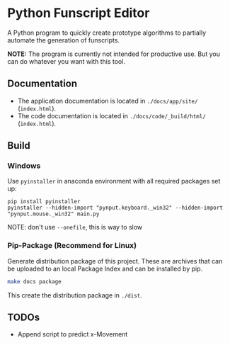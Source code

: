 # Python Funscript Editor

A Python program to quickly create prototype algorithms to partially automate the generation of funscripts.

**NOTE:** The program is currently not intended for productive use. But you can do whatever you want with this tool.

## Documentation

- The application documentation is located in `./docs/app/site/` (`index.html`).
- The code documentation is located in `./docs/code/_build/html/` (`index.html`).

## Build

### Windows

Use `pyinstaller` in anaconda environment with all required packages set up:

```
pip install pyinstaller
pyinstaller --hidden-import "pynput.keyboard._win32" --hidden-import "pynput.mouse._win32" main.py
```

NOTE: don't use `--onefile`, this is way to slow

### Pip-Package (Recommend for Linux)

Generate distribution package of this project. These are archives that can be uploaded to an local Package Index and can be installed by pip.

```bash
make docs package
```

This create the distribution package in `./dist`.

## TODOs

- Append script to predict x-Movement
